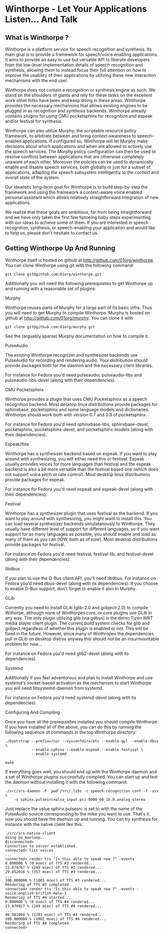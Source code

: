 Winthorpe - Let Your Applications Listen... And Talk
====================================================

What is Winthorpe ?
-------------------

Winthorpe is a platform service for speech recognition and synthesis.
Its main goal is to provide a framework for speech/voice enabling
applications. It aims to provide an easy to use but versatile API to
liberate developers from the low-level implementation details of speech
recognition and synthesis, allowing them to instead focus their full
attention on how to improve the usability of their applications by
utilizing these new interaction mechanisms with the end user.

Winthorpe does not contain a recognition or synthesis engine as such.
We stand on the shoulders of giants and rely for these tasks on the
excellent work other folks have been and keep doing in these areas.
Winthorpe provides the necessary mechanisms that allows existing engines
to be plugged in as recognition and synthesis backends. Winthorpe already
contains plugins for using CMU pocketsphinx for recognition and espeak
and/or festival for synthesis.

Winthorpe can also utilize Murphy, the scriptable resource policy
framework, to arbitrate between and bring context-awareness to speech-
enabled applications. If configured so, Winthorpe will let Murphy make
decisions about which applications and when are allowed to actively use
the speech services. The Murphy policy configuration can then be used to
resolve conflicts between applications that are otherwise completely
unaware of each other. Moreover the policies can be used to dynamically
enable and disable speech services, both globally or just for a subset of
applications, adapting the speech subsystem intelligently to the context
and overall state of the system.

Our idealistic long-term goal for Winthorpe is to build step-by-step the
framework and using the framework a context-aware voice enabled personal
assistant which allows relatively straightforward integration of new
applications.

We realize that these goals are ambitious, far from being straightforward
and we have only taken the first few tiptoeing baby steps experimenting
with our ideas to achieve some of them. If you are interested in speech
recognition, synthesis, or speech-enabling your application and would like
to help us, please don't hesitate to contact us.


Getting Winthorpe Up And Running
--------------------------------

Winthorpe itself is hosted on github at http://github.com/01org/winthorpe.
You can clone Winthorpe using git with the following command:

    git clone git@github.com:01org/winthorpe.git

Additionally you will need the following prerequisites to get Winthorpe
up and running with a reasonable set of plugins:

Murphy

Winthorpe reuses parts of Murphy for a large part of its basic infra. Thus
you will need to get Murphy to compile Winthorpe. Murphy is hosted on
github at http://github.com/01org/murphy. You can clone it with

    git clone git@github.com:01org/murphy.git

See the (arguably sparse) Murphy documentation on how to compile it.

PulseAudio

The existing Winthorpe recognizer and synthesizer backends use PulseAudio
for recording and rendering audio. Your distribution should provide packages
both for the daemon and the necessary client libraries.

For instance for Fedora you'd need pulseaudio, pulseaudio-libs and
pulseaudio-libs-devel (along with their dependencies).

CMU Pocketsphinx

Winthorpe provides a plugin that uses CMU Pocketsphinx as a speech
recognition backend. Most desktop linux distributions provide packages
for sphinxbase, pocketsphinx and some language models and dictionaries.
Winthorpe should work both with version 0.7 and 0.8 of pocketsphinx.

For instance for Fedora you'd need sphinxbase-libs, sphinxbase-devel,
pocketsphinx, pocketsphinx-devel, and pocketsphinx-models (along with
their dependencies).

Espeak/flite

Winthorpe has a synthesizer backend based on espeak. If you want to play
around with synthesizing, you will either need this or festival. Espeak
usually provides voices for more languages than festival and the espeak
backend is also a bit more versatile than the festival based one (which
does not support voice pitch or rate control). Most desktop linux
distributions provide packages for espeak.

For instance for Fedora you'd need espeak and espeak-devel (along with
their dependencies).

Festival

Winthorpe has a synthesizer plugin that uses festival as the backend.
If you want to play around with synthesizing, you might want to install
this. You can load several synthesizer backends simulatanously to
Winthorpe. They usually have different level of support for different
languages, so if you want support for as many languages as possible,
you should enable and load as many of them as you can (IOW, both as of
now). Most desktop distributions provide packages for festival.

For instance on Fedora you'd need festival, festival-lib, and
festival-devel (along with their dependencies).

libdbus

If you plan to use the D-Bus client API, you'll need libdbus. For
instance on Fedora you'd need dbus-devel (along with its dependencies).
If you choose to enable D-Bus support, don't forget to enable it also
in Murphy.

GLib

Currently you need to install GLib (glib-2.0 and gobject-2.0) to compile
Withorpe, although none of Winthorpes core, or core plugins use GLib in
any way. The only plugin utilizing glib (via gdbus) is the demo Tizen WRT
media player client plugin. The current build system checks for glib and
gobject regardless of whether this plugin is enabled or not. This will be
fixed in the future. However, since many of Winthropes the dependencies
pull in GLib on desktop distros anyway this should not be an insurmountable
problem for now...

For instance on Fedora you'd need glib2-devel (along with its dependencies).

Systemd

Additionally if you feel adventorous and plan to install Winthorpe and
use systemd's socket-based activation as the mechanism to start Winthorpe
you will need libsystemd-daemon from systemd.

For instance on Fedora you'd need systemd-devel (along with its dependencies).


Configuring And Compiling

Once you have all the prerequisites installed you should compile Winthorpe.
If you have installed all of the above, you can do this by running the
following sequence of commands in the top Winthorpe directory:

    ./bootstrap --prefix=/usr --sysconfdir=/etc --enable-gpl --enable-dbus \
                --enable-sphinx --enable-espeak --enable-festival \
                --enable-systemd

    make

If everything goes well, you should end up with the Winthorpe daemon and a
set of Winthorpe plugins successfully compiled. You can start up and test
the daemon without installing it with the following command:

    ./src/srs-daemon -P `pwd`/src/.libs -c speech-recognition.conf -f -vvv \
        -s sphinx.pulsesrc=alsa_input.pci-0000_00_1b.0.analog-stereo

Just replace the value sphinx.pulsesrc is set to with the name of the
PulseAudio source corresponding to the mike you want to use. That's it,
now you should have the daemon up and running. You can try synthesis
for instance with the native client like this:

    ./src/srs-native-client
    Using pa_manloop...
    disconnected>
    Connection to server established.
    connected> list voices
    ...
    connected> render tts "Is this able to speak now ?" -events
    0.000000 % (0 msec) of TTS #3 rendered...
    13.874767 % (249 msec) of TTS #3 rendered...
    19.852016 % (357 msec) of TTS #3 rendered...
    ...
    100.000000 % (1801 msec) of TTS #3 rendered...
    Rendering of TTS #3 completed.
    connected> render tts "Is this able to speak now ?" -events -voice:english-british-male-1
    Rendering of TTS #4 started...
    0.000000 % (0 msec) of TTS #4 rendered...
    13.870927 % (249 msec) of TTS #4 rendered...
    ...
    98.981004 % (1783 msec) of TTS #4 rendered...
    100.000000 % (1802 msec) of TTS #4 rendered...
    Rendering of TTS #4 completed.
    connected>
